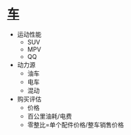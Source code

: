 # [车](https://github.com/junxnone/tmdkg/issues/6)
- 运动性能
  - SUV
  - MPV
  - QQ
- 动力源
  - 油车
  - 电车
  - 混动
- 购买评估
  - 价格
  - 百公里油耗/电费
  - 零整比=单个配件价格/整车销售价格

